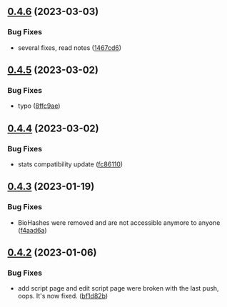 ## [0.4.6](https://github.com/Torwent/wasp-webapp/compare/v0.4.5...v0.4.6) (2023-03-03)


### Bug Fixes

* several fixes, read notes ([1467cd6](https://github.com/Torwent/wasp-webapp/commit/1467cd6950a80b354f827d312f54a238c9c92b0c))



## [0.4.5](https://github.com/Torwent/wasp-webapp/compare/v0.4.4...v0.4.5) (2023-03-02)


### Bug Fixes

* typo ([8ffc9ae](https://github.com/Torwent/wasp-webapp/commit/8ffc9ae6989429d22e2ad90fec96830030c9e5ab))



## [0.4.4](https://github.com/Torwent/wasp-webapp/compare/v0.4.3...v0.4.4) (2023-03-02)


### Bug Fixes

* stats compatibility update ([fc86110](https://github.com/Torwent/wasp-webapp/commit/fc86110a572b2ec566ad91a9dbc804b95d36da36))



## [0.4.3](https://github.com/Torwent/wasp-webapp/compare/v0.4.2...v0.4.3) (2023-01-19)


### Bug Fixes

* BioHashes were removed and are not accessible anymore to anyone ([f4aad6a](https://github.com/Torwent/wasp-webapp/commit/f4aad6aa089bf729b04308d07c1b18a1a8ec9ff0))



## [0.4.2](https://github.com/Torwent/wasp-webapp/compare/v0.4.1...v0.4.2) (2023-01-06)


### Bug Fixes

* add script page and edit script page were broken with the last push, oops. It's now fixed. ([bf1d82b](https://github.com/Torwent/wasp-webapp/commit/bf1d82b2ea3925bcae32c3a29644c00b6f9d0cd0))



